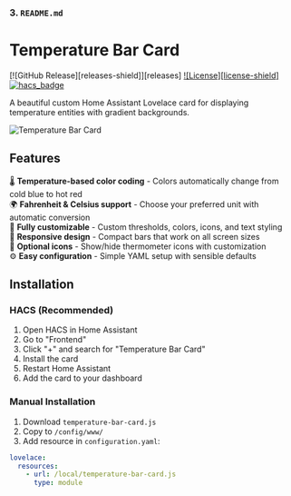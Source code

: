 ### 3. `README.md`

# Temperature Bar Card

[![GitHub Release][releases-shield]][releases]
[![License][license-shield]](LICENSE)
[![hacs_badge](https://img.shields.io/badge/HACS-Custom-orange.svg?style=for-the-badge)](https://github.com/custom-components/hacs)

A beautiful custom Home Assistant Lovelace card for displaying temperature entities with gradient backgrounds.

![Temperature Bar Card](https://raw.githubusercontent.com/yourusername/temperature-bar-card/main/screenshot.png)

## Features

🌡️ **Temperature-based color coding** - Colors automatically change from cold blue to hot red  
🌍 **Fahrenheit & Celsius support** - Choose your preferred unit with automatic conversion  
🎨 **Fully customizable** - Custom thresholds, colors, icons, and text styling  
📱 **Responsive design** - Compact bars that work on all screen sizes  
🎯 **Optional icons** - Show/hide thermometer icons with customization  
⚙️ **Easy configuration** - Simple YAML setup with sensible defaults  

## Installation

### HACS (Recommended)

1. Open HACS in Home Assistant
2. Go to "Frontend"  
3. Click "+" and search for "Temperature Bar Card"
4. Install the card
5. Restart Home Assistant
6. Add the card to your dashboard

### Manual Installation

1. Download `temperature-bar-card.js`
2. Copy to `/config/www/`
3. Add resource in `configuration.yaml`:
```yaml
lovelace:
  resources:
    - url: /local/temperature-bar-card.js
      type: module
